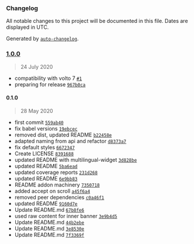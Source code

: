 ### Changelog

All notable changes to this project will be documented in this file. Dates are displayed in UTC.

Generated by [`auto-changelog`](https://github.com/CookPete/auto-changelog).

### [1.0.0](https://github.com/collective/volto-cookie-banner/compare/0.1.0...1.0.0)

> 24 July 2020

- compatibility with volto 7 [`#1`](https://github.com/collective/volto-cookie-banner/pull/1)
- preparing for release [`967b0ca`](https://github.com/collective/volto-cookie-banner/commit/967b0ca27f1e53b2fb055ed24b4d990202bfea86)

#### 0.1.0

> 28 May 2020

- first commit [`559ab40`](https://github.com/collective/volto-cookie-banner/commit/559ab40be536e5f939696b8661c7a860ea37648f)
- fix babel versions [`19ebcec`](https://github.com/collective/volto-cookie-banner/commit/19ebcecbcac2eb20a948127b7fae6156f0581100)
- removed dist, updated README [`b22458e`](https://github.com/collective/volto-cookie-banner/commit/b22458e487f79dd756bfcb3d2c3036c5def52505)
- adapted naming from api and refactor [`d8373a7`](https://github.com/collective/volto-cookie-banner/commit/d8373a7cd7fdd3be272e26db4b42c9c576124b59)
- fix default styles [`6672347`](https://github.com/collective/volto-cookie-banner/commit/66723478098f2dedcddc90154c310b003c124768)
- Create LICENSE [`8391688`](https://github.com/collective/volto-cookie-banner/commit/8391688acaaa0fce76cb058327c3d1d602518c16)
- updated README with multilingual-widget [`3d828be`](https://github.com/collective/volto-cookie-banner/commit/3d828be2b8858534c0e19efbb9fe40988af8a332)
- updated README [`5ba6ead`](https://github.com/collective/volto-cookie-banner/commit/5ba6ead1e01c0f2dadd8c46815eaba21ac9bb6ba)
- updated coverage reports [`231d268`](https://github.com/collective/volto-cookie-banner/commit/231d268afcc723104de2398ed13d00ff814aa48a)
- updated README [`6e9bb83`](https://github.com/collective/volto-cookie-banner/commit/6e9bb83c6e71b88f78659adc9c4a7c7d67889582)
- README addon machinery [`7350718`](https://github.com/collective/volto-cookie-banner/commit/7350718ef3aa87ec12301623927866d03d90bfb7)
- added accept on scroll [`a45f6a4`](https://github.com/collective/volto-cookie-banner/commit/a45f6a4f401d659e3825fd2415b61bca3c956ec0)
- removed peer dependencies [`c0a46f1`](https://github.com/collective/volto-cookie-banner/commit/c0a46f12b46ea8e5cf184d8f5c360d4ac7b2ff0f)
- updated README [`9160d7e`](https://github.com/collective/volto-cookie-banner/commit/9160d7efc33002882d1532316e6af10667b061d6)
- Update README.md [`67b8fe6`](https://github.com/collective/volto-cookie-banner/commit/67b8fe6777bd579bd11dd15e72dad603c4df7d7e)
- used raw content for inner banner [`3e9b4d5`](https://github.com/collective/volto-cookie-banner/commit/3e9b4d55d70135c7a6d686aefd16b90157257ebd)
- Update README.md [`44b2ebe`](https://github.com/collective/volto-cookie-banner/commit/44b2ebeb98d8e20b03594f2a236e6410c8d2bc74)
- Update README.md [`3e8530e`](https://github.com/collective/volto-cookie-banner/commit/3e8530e9ccd386a57a20265c5a340b76134c00c6)
- Update README.md [`7f3369f`](https://github.com/collective/volto-cookie-banner/commit/7f3369f37910a7b8476baab1b10f2197c26d46ce)
